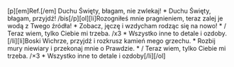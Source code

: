 [p][em]Ref.[/em] Duchu Święty, błagam, nie zwlekaj! * Duchu Święty, błagam, przyjdź! /bis[/p][ol][li]Rozogniłeś mnie pragnieniem, teraz zalej je wodą z Twego źródła! * Zobacz, jęczę i wzdycham rodząc się na nowo! * / Teraz wiem, tylko Ciebie mi trzeba. /x3 * Wszystko inne to detale i ozdoby.[/li][li]Boski Wichrze, przyjdź i rozkrusz kamień mego grzechu. * Rozbij mury niewiary i przekonaj mnie o Prawdzie. * / Teraz wiem, tylko Ciebie mi trzeba. /×3 * Wszystko inne to detale i ozdoby[/li][/ol]